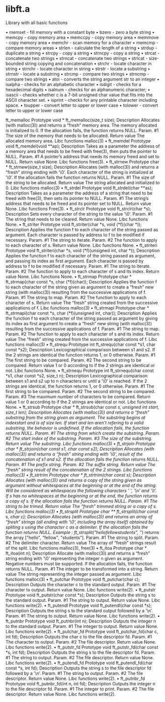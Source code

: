 # libft.a
Library with all basic functions

• memset  - fill memory with a constant byte
• bzero   - zero a byte string
• memcpy  - copy memory area
• memccpy - copy memory area
• memmove - copy memory area
• memchr  - scan memory for a character
• memcmp  - compare memory areas
• strlen  - calculate the length of a string
• strdup  - duplicate a string
• strcpy  - copy a string
• strncpy - copy a string
• strcat  - concatenate two strings
• strncat - concatenate two strings
• strlcat - size-bounded string copying and concatenation
• strchr  - locate character in string
• strrchr - locate character in string
• strstr  - locate a substring
• strnstr  - locate a substring
• strcmp   - compare two strings
• strncmp   - compare two strings
• atoi    - converts the string argument str to an integer
• isalpha - checks for an alphabetic character
• isdigit - checks for a hexadecimal digits
• isalnum - checks for an alphanumeric character;
• isascii - checks whether c is a 7-bit unsigned char value that fits into the ASCII character set.
• isprint - checks for any printable character including space.
• toupper - convert letter to upper or lower case
• tolower - convert letter to upper or lower case

ft_memalloc
Prototype void * ft_memalloc(size_t size);
Description Allocates (with malloc(3)) and returns a “fresh” memory
area. The memory allocated is initialized to 0. If the allocation fails, the function returns NULL.
Param. #1 The size of the memory that needs to be allocated.
Return value The allocated memory area.
Libc functions malloc(3)
•
ft_memdel
Prototype void ft_memdel(void **ap);
Description Takes as a parameter the address of a memory area that needs
to be freed with free(3), then puts the pointer to NULL.
Param. #1 A pointer’s address that needs its memory freed and set to
NULL.
Return value None.
Libc functions free(3).
•
ft_strnew
Prototype char * ft_strnew(size_t size);
Description Allocates (with malloc(3)) and returns a “fresh” string ending with ’\0’. Each character of the string is initialized at
’\0’. If the allocation fails the function returns NULL.
Param. #1 The size of the string to be allocated.
Return value The string allocated and initialized to 0.
Libc functions malloc(3)
•
ft_strdel
Prototype void ft_strdel(char **as);
Description Takes as a parameter the address of a string that need to be
freed with free(3), then sets its pointer to NULL.
Param. #1 The string’s address that needs to be freed and its pointer set
to NULL.
Return value None.
Libc functions Free(3).
•
ft_strclr
Prototype void ft_strclr(char *s);
Description Sets every character of the string to the value ’\0’.
Param. #1 The string that needs to be cleared.
Return value None.
Libc functions None.
•
ft_striter
Prototype void ft_striter(char *s, void (*f)(char *));
Description Applies the function f to each character of the string passed
as argument. Each character is passed by address to f to be
modified if necessary.
Param. #1 The string to iterate.
Param. #2 The function to apply to each character of s.
Return value None.
Libc functions None.
•
ft_striteri
Prototype void ft_striteri(char *s, void (*f)(unsigned int,
char *));
Description Applies the function f to each character of the string passed
as argument, and passing its index as first argument. Each
character is passed by address to f to be modified if necessary.
Param. #1 The string to iterate.
Param. #2 The function to apply to each character of s and its index.
Return value None.
Libc functions None.
•
ft_strmap
Prototype char * ft_strmap(char const *s, char (*f)(char));
Description Applies the function f to each character of the string given
as argument to create a “fresh” new string (with malloc(3))
resulting from the successive applications of f.
Param. #1 The string to map.
Param. #2 The function to apply to each character of s.
Return value The “fresh” string created from the successive applications of
f.
Libc functions malloc(3)
•
ft_strmapi
Prototype char * ft_strmapi(char const *s, char
(*f)(unsigned int, char));
Description Applies the function f to each character of the string passed
as argument by giving its index as first argument to create a
“fresh” new string (with malloc(3)) resulting from the successive applications of f.
Param. #1 The string to map.
Param. #2 The function to apply to each character of s and its index.
Return value The “fresh” string created from the successive applications of
f.
Libc functions malloc(3)
•
ft_strequ
Prototype int ft_strequ(char const *s1, char const *s2);
Description Lexicographical comparison between s1 and s2. If the 2
strings are identical the function returns 1, or 0 otherwise.
Param. #1 The first string to be compared.
Param. #2 The second string to be compared.
Return value 1 or 0 according to if the 2 strings are identical or not.
Libc functions None.
•
ft_strnequ
Prototype int ft_strnequ(char const *s1, char const *s2,
size_t n);
Description Lexicographical comparison between s1 and s2 up to n characters or until a ’\0’ is reached. If the 2 strings are identical,
the function returns 1, or 0 otherwise.
Param. #1 The first string to be compared.
Param. #2 The second string to be compared.
Param. #3 The maximum number of characters to be compared.
Return value 1 or 0 according to if the 2 strings are identical or not.
Libc functions None.
•
ft_strsub
Prototype char * ft_strsub(char const *s, unsigned int
start, size_t len);
Description Allocates (with malloc(3)) and returns a “fresh” substring
from the string given as argument. The substring begins at
indexstart and is of size len. If start and len aren’t refering to a valid substring, the behavior is undefined. If the
allocation fails, the function returns NULL.
Param. #1 The string from which create the substring.
Param. #2 The start index of the substring.
Param. #3 The size of the substring.
Return value The substring.
Libc functions malloc(3)
•
ft_strjoin
Prototype char * ft_strjoin(char const *s1, char const
*s2);
Description Allocates (with malloc(3)) and returns a “fresh” string ending with ’\0’, result of the concatenation of s1 and s2. If
the allocation fails the function returns NULL.
Param. #1 The prefix string.
Param. #2 The suffix string.
Return value The “fresh” string result of the concatenation of the 2 strings.
Libc functions malloc(3)
•
ft_strtrim
Prototype char * ft_strtrim(char const *s);
Description Allocates (with malloc(3)) and returns a copy of the string
given as argument without whitespaces at the beginning or at
the end of the string. Will be considered as whitespaces the
following characters ’ ’, ’\n’ and ’\t’. If s has no whitespaces at the beginning or at the end, the function returns a
copy of s. If the allocation fails the function returns NULL.
Param. #1 The string to be trimed.
Return value The “fresh” trimmed string or a copy of s.
Libc functions malloc(3)
•
ft_strsplit
Prototype char ** ft_strsplit(char const *s, char c);
Description Allocates (with malloc(3)) and returns an array of “fresh”
strings (all ending with ’\0’, including the array itself) obtained by spliting s using the character c as a delimiter.
If the allocation fails the function returns NULL. Example
: ft_strsplit("*hello*fellow***students*", ’*’) returns the array ["hello", "fellow", "students"].
Param. #1 The string to split.
Param. #2 The delimiter character.
Return value The array of “fresh” strings result of the split.
Libc functions malloc(3), free(3)
•
ft_itoa
Prototype char * ft_itoa(int n);
Description Allocate (with malloc(3)) and returns a “fresh” string ending with ’\0’ representing the integer n given as argument.
Negative numbers must be supported. If the allocation fails,
the function returns NULL.
Param. #1 The integer to be transformed into a string.
Return value The string representing the integer passed as argument.
Libc functions malloc(3)
•
ft_putchar
Prototype void ft_putchar(char c);
Description Outputs the character c to the standard output.
Param. #1 The character to output.
Return value None.
Libc functions write(2).
•
ft_putstr
Prototype void ft_putstr(char const *s);
Description Outputs the string s to the standard output.
Param. #1 The string to output.
Return value None.
Libc functions write(2).
•
ft_putendl
Prototype void ft_putendl(char const *s);
Description Outputs the string s to the standard output followed by a
’\n’.
Param. #1 The string to output.
Return value None.
Libc functions write(2).
•
ft_putnbr
Prototype void ft_putnbr(int n);
Description Outputs the integer n to the standard output.
Param. #1 The integer to output.
Return value None.
Libc functions write(2).
•
ft_putchar_fd
Prototype void ft_putchar_fd(char c, int fd);
Description Outputs the char c to the file descriptor fd.
Param. #1 The character to output.
Param. #2 The file descriptor.
Return value None.
Libc functions write(2).
•
ft_putstr_fd
Prototype void ft_putstr_fd(char const *s, int fd);
Description Outputs the string s to the file descriptor fd.
Param. #1 The string to output.
Param. #2 The file descriptor.
Return value None.
Libc functions write(2).
•
ft_putendl_fd
Prototype void ft_putendl_fd(char const *s, int fd);
Description Outputs the string s to the file descriptor fd followed by a
’\n’.
Param. #1 The string to output.
Param. #2 The file descriptor.
Return value None.
Libc functions write(2).
•
ft_putnbr_fd
Prototype void ft_putnbr_fd(int n, int fd);
Description Outputs the integer n to the file descriptor fd.
Param. #1 The integer to print.
Param. #2 The file descriptor.
Return value None.
Libc functions write(2).
